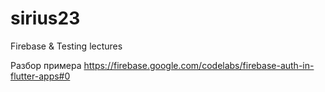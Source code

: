 # sirius23

Firebase & Testing lectures

Разбор примера https://firebase.google.com/codelabs/firebase-auth-in-flutter-apps#0
